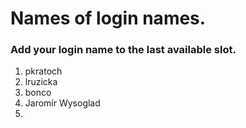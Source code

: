 # Names of login names.

### Add your login name to the last available slot.

1. pkratoch
2. lruzicka
3. bonco
4. Jaromír Wysoglad
5.
